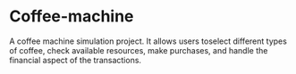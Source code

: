 # Coffee-machine
A coffee machine simulation project. It allows users toselect different types of coffee, check available resources, make purchases, and handle the financial aspect of the transactions.
